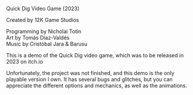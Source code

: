 Quick Dig Video Game (2023)

Created by 12K Game Studios

Programming by Nicholai Totin  
Art by Tomás Díaz-Valdés  
Music by Cristóbal Jara & Barusu  

This is a demo of the Quick Dig video game, which was to be released in 2023 on itch.io

Unfortunately, the project was not finished, and this demo is the only playable version I own. It has several bugs and glitches, but you can appreciate the different options and mechanics, as well as the animations.

